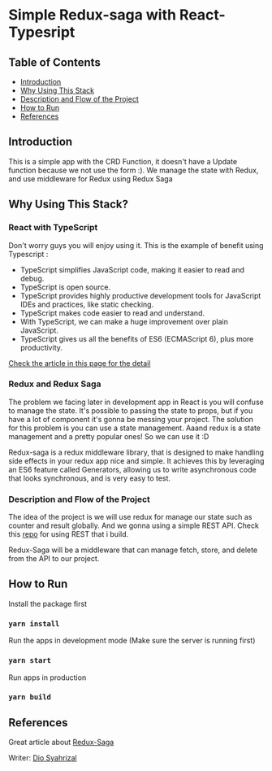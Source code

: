 # Simple Redux-saga with React-Typesript

## Table of Contents

- [Introduction](#introduction)
- [Why Using This Stack](#why-using-this-stack)
- [Description and Flow of the Project](#description_and_flow_of_the_project)
- [How to Run](#how_to_run)
- [References](#references)

## Introduction

This is a simple app with the CRD Function, it doesn't have a Update function because we not use the form :). We manage the state with Redux, and use middleware for Redux using Redux Saga

## Why Using This Stack?

### React with TypeScript
Don't worry guys you will enjoy using it. This is the example of benefit using Typescript :

- TypeScript simplifies JavaScript code, making it easier to read and debug.
- TypeScript is open source.
- TypeScript provides highly productive development tools for JavaScript IDEs and practices, like static checking.
- TypeScript makes code easier to read and understand.
- With TypeScript, we can make a huge improvement over plain JavaScript.
- TypeScript gives us all the benefits of ES6 (ECMAScript 6), plus more productivity.

[Check the article in this page for the detail](https://dzone.com/articles/what-is-typescript-and-why-use-it)

### Redux and Redux Saga
The problem we facing later in development app in React is you will confuse to manage the state. It's possible to passing the state to props, but if you have a lot of component it's gonna be messing your project. The solution for this problem is you can use a state management. Aaand redux is a state management and a pretty popular ones! So we can use it :D

Redux-saga is a redux middleware library, that is designed to make handling side effects in your redux app nice and simple. It achieves this by leveraging an ES6 feature called Generators, allowing us to write asynchronous code that looks synchronous, and is very easy to test.

### Description and Flow of the Project
The idea of the project is we will use redux for manage our state such as counter and result globally. And we gonna using a simple REST API. Check this [repo](https://github.com/DioSyahrizal/counter-server) for using REST that i build.

Redux-Saga will be a middleware that can manage fetch, store, and delete from the API to our project.

## How to Run
Install the package first
### `yarn install`

Run the apps in development mode (Make sure the server is running first)
### `yarn start`

Run apps in production
### `yarn build`


## References
Great article about [Redux-Saga](https://engineering.universe.com/what-is-redux-saga-c1252fc2f4d1)

Writer: [Dio Syahrizal](https://github.com/DioSyahrizal)


